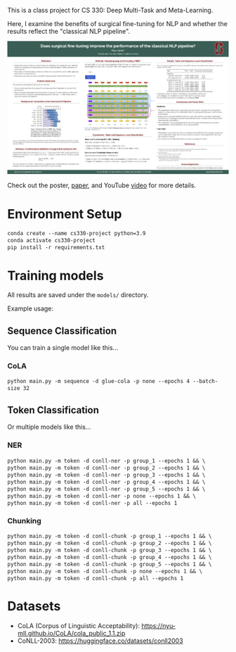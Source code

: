 This is a class project for CS 330: Deep Multi-Task and Meta-Learning.

Here, I examine the benefits of surgical fine-tuning for NLP and whether the results reflect the
"classical NLP pipeline".

![CS 330: Deep Multi-Task and Meta-Learning Poster](CS_330_Poster.png)

Check out the poster, [paper](CS_330_Report.pdf), and YouTube [video](https://youtu.be/bkVZYqq7fQY) for more details.

# Environment Setup
```
conda create --name cs330-project python=3.9
conda activate cs330-project
pip install -r requirements.txt
```

# Training models
All results are saved under the `models/` directory.

Example usage:

## Sequence Classification
You can train a single model like this...

### CoLA
```
python main.py -m sequence -d glue-cola -p none --epochs 4 --batch-size 32
```

## Token Classification
Or multiple models like this...

### NER
```
python main.py -m token -d conll-ner -p group_1 --epochs 1 && \
python main.py -m token -d conll-ner -p group_2 --epochs 1 && \
python main.py -m token -d conll-ner -p group_3 --epochs 1 && \
python main.py -m token -d conll-ner -p group_4 --epochs 1 && \
python main.py -m token -d conll-ner -p group_5 --epochs 1 && \
python main.py -m token -d conll-ner -p none --epochs 1 && \
python main.py -m token -d conll-ner -p all --epochs 1
```

### Chunking
```
python main.py -m token -d conll-chunk -p group_1 --epochs 1 && \
python main.py -m token -d conll-chunk -p group_2 --epochs 1 && \
python main.py -m token -d conll-chunk -p group_3 --epochs 1 && \
python main.py -m token -d conll-chunk -p group_4 --epochs 1 && \
python main.py -m token -d conll-chunk -p group_5 --epochs 1 && \
python main.py -m token -d conll-chunk -p none --epochs 1 && \
python main.py -m token -d conll-chunk -p all --epochs 1
```

# Datasets
* CoLA (Corpus of Linguistic Acceptability): https://nyu-mll.github.io/CoLA/cola_public_1.1.zip
* CoNLL-2003: https://huggingface.co/datasets/conll2003

